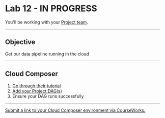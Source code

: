 # Lab 12 - IN PROGRESS

You'll be working with your [Project team](../docs/project_teams.csv).

---

## Objective

Get our data pipeline running in the cloud

---

## Cloud Composer

1. [Go through their tutorial](https://cloud.google.com/composer/docs/composer-3/run-apache-airflow-dag)
1. [Add your Project DAG(s)](https://cloud.google.com/composer/docs/composer-3/manage-dags)
1. Ensure your DAG runs successfully

---

[Submit a link to your Cloud Composer environment via CourseWorks.](https://courseworks2.columbia.edu/courses/210480/assignments)
